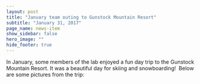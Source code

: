 ```yaml
---
layout: post
title: "January team outing to Gunstock Mountain Resort"
subtitle: "January 31, 2017"
page_name: news-item
show_sidebar: false
hero_image: ""
hide_footer: true
---
```


In January, some members of the lab enjoyed a fun day trip to the Gunstock Mountain Resort. It was a beautiful day for skiing and snowboarding!  Below are some pictures from the trip:


